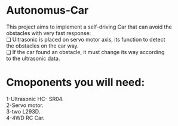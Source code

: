 # Autonomus-Car

This project aims to implement a self-driving Car that can avoid the <br/>
obstacles with very fast response:<br/>
❑    Ultrasonic is placed on servo motor axis, its function to detect <br/>
the obstacles on the car way.<br/>
❑    If the car found an obstacle, it must change its way according <br/>
to the ultrasonic data.<br/>

# Cmoponents you will need:<br/>

1-Ultrasonic HC- SR04.<br/>
2-Servo motor.<br/>
3-two L293D.<br/>
4-4WD RC Car.<br/>

